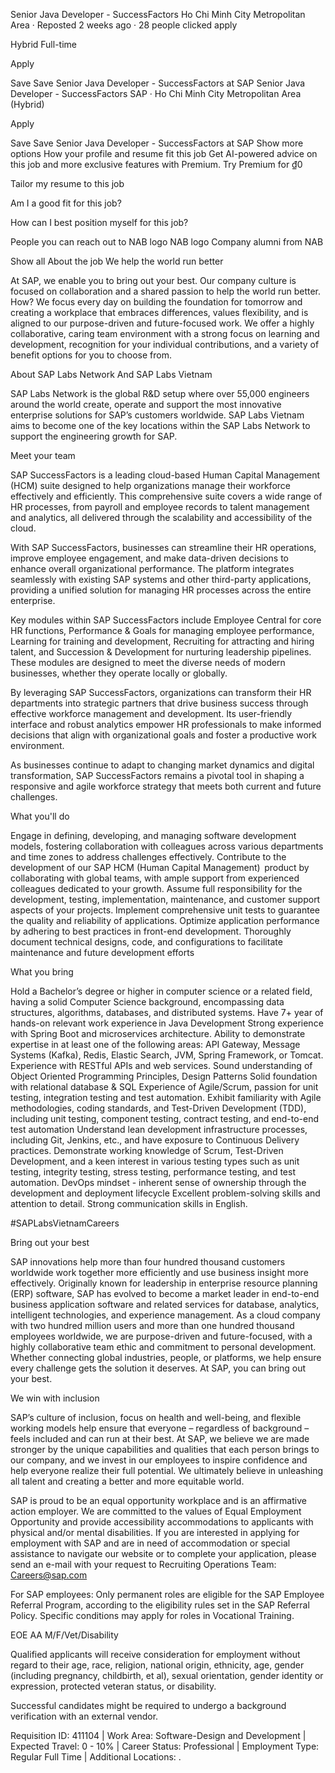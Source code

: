 Senior Java Developer - SuccessFactors 
Ho Chi Minh City Metropolitan Area · Reposted 2 weeks ago · 28 people clicked apply

Hybrid
Full-time

Apply

Save
Save Senior Java Developer - SuccessFactors  at SAP
Senior Java Developer - SuccessFactors
SAP · Ho Chi Minh City Metropolitan Area (Hybrid)

Apply

Save
Save Senior Java Developer - SuccessFactors  at SAP
Show more options
How your profile and resume fit this job
Get AI-powered advice on this job and more exclusive features with Premium. Try Premium for ₫0



Tailor my resume to this job

Am I a good fit for this job?

How can I best position myself for this job?

People you can reach out to
NAB logo
NAB logo
Company alumni from NAB

Show all
About the job
We help the world run better 

At SAP, we enable you to bring out your best. Our company culture is focused on collaboration and a shared passion to help the world run better. How? We focus every day on building the foundation for tomorrow and creating a workplace that embraces differences, values flexibility, and is aligned to our purpose-driven and future-focused work. We offer a highly collaborative, caring team environment with a strong focus on learning and development, recognition for your individual contributions, and a variety of benefit options for you to choose from.

About SAP Labs Network And SAP Labs Vietnam

SAP Labs Network is the global R&D setup where over 55,000 engineers around the world create, operate and support the most innovative enterprise solutions for SAP’s customers worldwide. SAP Labs Vietnam aims to become one of the key locations within the SAP Labs Network to support the engineering growth for SAP.

 

Meet your team 

SAP SuccessFactors is a leading cloud-based Human Capital Management (HCM) suite designed to help organizations manage their workforce effectively and efficiently. This comprehensive suite covers a wide range of HR processes, from payroll and employee records to talent management and analytics, all delivered through the scalability and accessibility of the cloud. 

With SAP SuccessFactors, businesses can streamline their HR operations, improve employee engagement, and make data-driven decisions to enhance overall organizational performance. The platform integrates seamlessly with existing SAP systems and other third-party applications, providing a unified solution for managing HR processes across the entire enterprise. 

Key modules within SAP SuccessFactors include Employee Central for core HR functions, Performance & Goals for managing employee performance, Learning for training and development, Recruiting for attracting and hiring talent, and Succession & Development for nurturing leadership pipelines. These modules are designed to meet the diverse needs of modern businesses, whether they operate locally or globally. 

By leveraging SAP SuccessFactors, organizations can transform their HR departments into strategic partners that drive business success through effective workforce management and development. Its user-friendly interface and robust analytics empower HR professionals to make informed decisions that align with organizational goals and foster a productive work environment. 

As businesses continue to adapt to changing market dynamics and digital transformation, SAP SuccessFactors remains a pivotal tool in shaping a responsive and agile workforce strategy that meets both current and future challenges. 

 

What you'll do 

Engage in defining, developing, and managing software development models, fostering collaboration with colleagues across various departments and time zones to address challenges effectively. 
Contribute to the development of our SAP HCM (Human Capital Management)  product by collaborating with global teams, with ample support from experienced colleagues dedicated to your growth. 
Assume full responsibility for the development, testing, implementation, maintenance, and customer support aspects of your projects. 
Implement comprehensive unit tests to guarantee the quality and reliability of applications. 
Optimize application performance by adhering to best practices in front-end development. 
Thoroughly document technical designs, code, and configurations to facilitate maintenance and future development efforts 

 

What you bring 

Hold a Bachelor’s degree or higher in computer science or a related field, having a solid Computer Science background, encompassing data structures, algorithms, databases, and distributed systems. 
Have 7+ year of hands-on relevant work experience in Java Development 
Strong experience with Spring Boot and microservices architecture. 
Ability to demonstrate expertise in at least one of the following areas: API Gateway, Message Systems (Kafka), Redis, Elastic Search, JVM, Spring Framework, or Tomcat. 
Experience with RESTful APIs and web services. 
Sound understanding of Object Oriented Programming Principles, Design Patterns 
Solid foundation with relational database & SQL 
Experience of Agile/Scrum, passion for unit testing, integration testing and test automation. 
Exhibit familiarity with Agile methodologies, coding standards, and Test-Driven Development (TDD), including unit testing, component testing, contract testing, and end-to-end test automation 
Understand lean development infrastructure processes, including Git, Jenkins, etc., and have exposure to Continuous Delivery practices. 
Demonstrate working knowledge of Scrum, Test-Driven Development, and a keen interest in various testing types such as unit testing, integrity testing, stress testing, performance testing, and test automation. 
DevOps mindset - inherent sense of ownership through the development and deployment lifecycle 
Excellent problem-solving skills and attention to detail. 
Strong communication skills in English. 

#SAPLabsVietnamCareers

Bring out your best

SAP innovations help more than four hundred thousand customers worldwide work together more efficiently and use business insight more effectively. Originally known for leadership in enterprise resource planning (ERP) software, SAP has evolved to become a market leader in end-to-end business application software and related services for database, analytics, intelligent technologies, and experience management. As a cloud company with two hundred million users and more than one hundred thousand employees worldwide, we are purpose-driven and future-focused, with a highly collaborative team ethic and commitment to personal development. Whether connecting global industries, people, or platforms, we help ensure every challenge gets the solution it deserves. At SAP, you can bring out your best.

We win with inclusion

SAP’s culture of inclusion, focus on health and well-being, and flexible working models help ensure that everyone – regardless of background – feels included and can run at their best. At SAP, we believe we are made stronger by the unique capabilities and qualities that each person brings to our company, and we invest in our employees to inspire confidence and help everyone realize their full potential. We ultimately believe in unleashing all talent and creating a better and more equitable world.

SAP is proud to be an equal opportunity workplace and is an affirmative action employer. We are committed to the values of Equal Employment Opportunity and provide accessibility accommodations to applicants with physical and/or mental disabilities. If you are interested in applying for employment with SAP and are in need of accommodation or special assistance to navigate our website or to complete your application, please send an e-mail with your request to Recruiting Operations Team: Careers@sap.com

For SAP employees: Only permanent roles are eligible for the SAP Employee Referral Program, according to the eligibility rules set in the SAP Referral Policy. Specific conditions may apply for roles in Vocational Training.

EOE AA M/F/Vet/Disability

Qualified applicants will receive consideration for employment without regard to their age, race, religion, national origin, ethnicity, age, gender (including pregnancy, childbirth, et al), sexual orientation, gender identity or expression, protected veteran status, or disability.

Successful candidates might be required to undergo a background verification with an external vendor.

Requisition ID: 411104 | Work Area: Software-Design and Development | Expected Travel: 0 - 10% | Career Status: Professional | Employment Type: Regular Full Time | Additional Locations: .
